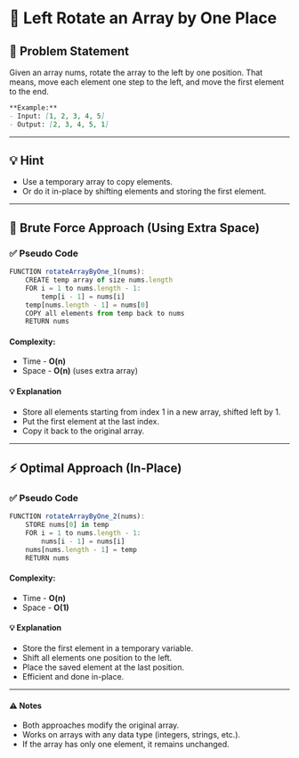 # 🔄 Left Rotate an Array by One Place

## 🧩 Problem Statement
Given an array nums, rotate the array to the left by one position.
That means, move each element one step to the left, and move the first element to the end.

```markdown
**Example:**
- Input: [1, 2, 3, 4, 5]
- Output: [2, 3, 4, 5, 1]
```

---

## 💡 Hint
- Use a temporary array to copy elements.
- Or do it in-place by shifting elements and storing the first element.

---

## 🐌 Brute Force Approach (Using Extra Space)

### ✅ Pseudo Code
```js
FUNCTION rotateArrayByOne_1(nums):
    CREATE temp array of size nums.length
    FOR i = 1 to nums.length - 1:
        temp[i - 1] = nums[i]
    temp[nums.length - 1] = nums[0]
    COPY all elements from temp back to nums
    RETURN nums
```
#### Complexity:
- Time - **O(n)**
- Space - **O(n)** (uses extra array)
#### 💡 Explanation
- Store all elements starting from index 1 in a new array, shifted left by 1.
- Put the first element at the last index.
- Copy it back to the original array.

---

## ⚡ Optimal Approach (In-Place)

### ✅ Pseudo Code
```js
FUNCTION rotateArrayByOne_2(nums):
    STORE nums[0] in temp
    FOR i = 1 to nums.length - 1:
        nums[i - 1] = nums[i]
    nums[nums.length - 1] = temp
    RETURN nums
```
#### Complexity:
- Time - **O(n)**
- Space - **O(1)**
#### 💡 Explanation
- Store the first element in a temporary variable.
- Shift all elements one position to the left.
- Place the saved element at the last position.
- Efficient and done in-place.

---

#### ⚠️ Notes
- Both approaches modify the original array.
- Works on arrays with any data type (integers, strings, etc.).
- If the array has only one element, it remains unchanged.